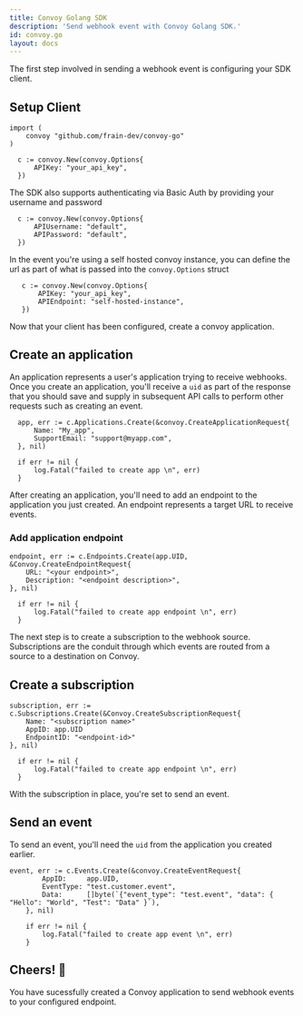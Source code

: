 ```yaml
---
title: Convoy Golang SDK
description: 'Send webhook event with Convoy Golang SDK.'
id: convoy.go
layout: docs
---
```


The first step involved in sending a webhook event is configuring your SDK client.

## Setup Client

```go[example]
import (
    convoy "github.com/frain-dev/convoy-go"
)

  c := convoy.New(convoy.Options{
      APIKey: "your_api_key",
  })
```

The SDK also supports authenticating via Basic Auth by providing your username and password

```go[example]
  c := convoy.New(convoy.Options{
      APIUsername: "default",
      APIPassword: "default",
  })
```

In the event you're using a self hosted convoy instance, you can define the url as part of what is passed into the `convoy.Options` struct

```go[example]
   c := convoy.New(convoy.Options{
       APIKey: "your_api_key",
       APIEndpoint: "self-hosted-instance",
   })
```

Now that your client has been configured, create a convoy application.

## Create an application

An application represents a user's application trying to receive webhooks. Once you create an application, you'll receive a `uid` as part of the response that you should save and supply in subsequent API calls to perform other requests such as creating an event.

```go[example]
  app, err := c.Applications.Create(&convoy.CreateApplicationRequest{
      Name: "My_app",
      SupportEmail: "support@myapp.com",
  }, nil)

  if err != nil {
      log.Fatal("failed to create app \n", err)
  }
```

After creating an application, you'll need to add an endpoint to the application you just created. An endpoint represents a target URL to receive events.

### Add application endpoint

```go[example]
endpoint, err := c.Endpoints.Create(app.UID, &Convoy.CreateEndpointRequest{
    URL: "<your endpoint>",
    Description: "<endpoint description>",
}, nil)

  if err != nil {
      log.Fatal("failed to create app endpoint \n", err)
  }
```

The next step is to create a subscription to the webhook source. Subscriptions are the conduit through which events are routed from a source to a destination on Convoy.

## Create a subscription

```go[example]
subscription, err := c.Subscriptions.Create(&Convoy.CreateSubscriptionRequest{
    Name: "<subscription name>"
    AppID: app.UID
    EndpointID: "<endpoint-id>"
}, nil)

  if err != nil {
      log.Fatal("failed to create app endpoint \n", err)
  }
```

With the subscription in place, you're set to send an event.

## Send an event

To send an event, you'll need the `uid` from the application you created earlier.

```go[example]
event, err := c.Events.Create(&convoy.CreateEventRequest{
		AppID:     app.UID,
		EventType: "test.customer.event",
		Data:      []byte(`{"event_type": "test.event", "data": { "Hello": "World", "Test": "Data" }`),
	}, nil)

	if err != nil {
		log.Fatal("failed to create app event \n", err)
	}
```

## Cheers! 🎉

You have sucessfully created a Convoy application to send webhook events to your configured endpoint.
